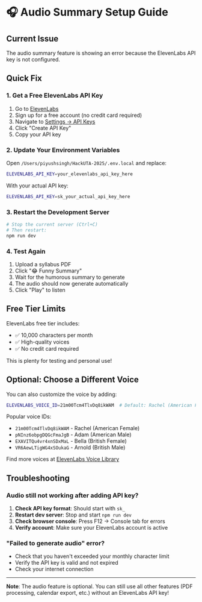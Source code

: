 # 🎧 Audio Summary Setup Guide

## Current Issue
The audio summary feature is showing an error because the ElevenLabs API key is not configured.

## Quick Fix

### 1. Get a Free ElevenLabs API Key

1. Go to [ElevenLabs](https://elevenlabs.io)
2. Sign up for a free account (no credit card required)
3. Navigate to [Settings → API Keys](https://elevenlabs.io/app/settings/api-keys)
4. Click "Create API Key"
5. Copy your API key

### 2. Update Your Environment Variables

Open `/Users/piyushsingh/HackUTA-2025/.env.local` and replace:

```bash
ELEVENLABS_API_KEY=your_elevenlabs_api_key_here
```

With your actual API key:

```bash
ELEVENLABS_API_KEY=sk_your_actual_api_key_here
```

### 3. Restart the Development Server

```bash
# Stop the current server (Ctrl+C)
# Then restart:
npm run dev
```

### 4. Test Again

1. Upload a syllabus PDF
2. Click "😂 Funny Summary"
3. Wait for the humorous summary to generate
4. The audio should now generate automatically
5. Click "Play" to listen

## Free Tier Limits

ElevenLabs free tier includes:
- ✅ 10,000 characters per month
- ✅ High-quality voices
- ✅ No credit card required

This is plenty for testing and personal use!

## Optional: Choose a Different Voice

You can also customize the voice by adding:

```bash
ELEVENLABS_VOICE_ID=21m00Tcm4TlvDq8ikWAM  # Default: Rachel (American Female)
```

Popular voice IDs:
- `21m00Tcm4TlvDq8ikWAM` - Rachel (American Female)
- `pNInz6obpgDQGcFmaJgB` - Adam (American Male)
- `EXAVITQu4vr4xnSDxMaL` - Bella (British Female)
- `VR6AewLTigWG4xSOukaG` - Arnold (British Male)

Find more voices at [ElevenLabs Voice Library](https://elevenlabs.io/voice-library)

## Troubleshooting

### Audio still not working after adding API key?

1. **Check API key format**: Should start with `sk_`
2. **Restart dev server**: Stop and start `npm run dev`
3. **Check browser console**: Press F12 → Console tab for errors
4. **Verify account**: Make sure your ElevenLabs account is active

### "Failed to generate audio" error?

- Check that you haven't exceeded your monthly character limit
- Verify the API key is valid and not expired
- Check your internet connection

---

**Note**: The audio feature is optional. You can still use all other features (PDF processing, calendar export, etc.) without an ElevenLabs API key!

